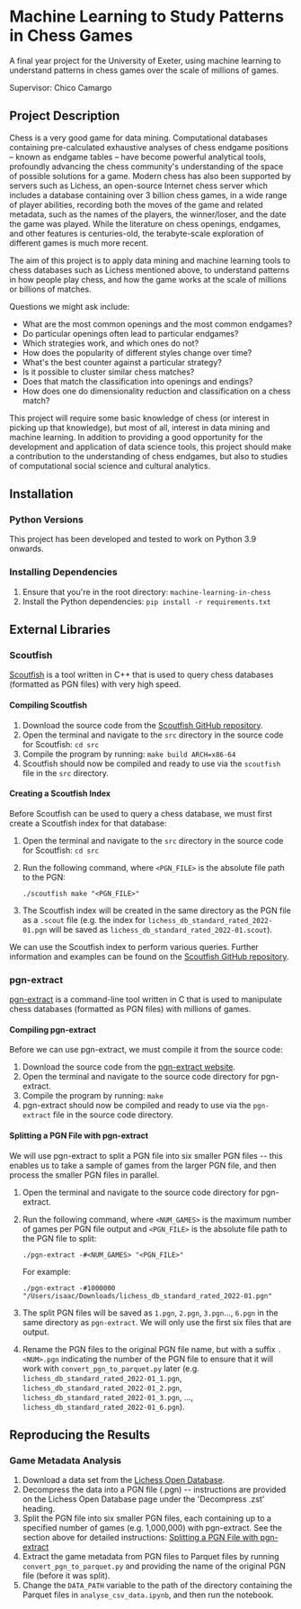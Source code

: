 # Machine Learning to Study Patterns in Chess Games

A final year project for the University of Exeter, using machine learning to
understand patterns in chess games over the scale of millions of games.

Supervisor: Chico Camargo

## Project Description

Chess is a very good game for data mining. Computational databases containing
pre-calculated exhaustive analyses of chess endgame positions – known as endgame
tables – have become powerful analytical tools, profoundly advancing the chess
community's understanding of the space of possible solutions for a game. Modern
chess has also been supported by servers such as Lichess, an open-source
Internet chess server which includes a database containing over 3 billion chess
games, in a wide range of player abilities, recording both the moves of the game
and related metadata, such as the names of the players, the winner/loser, and
the date the game was played. While the literature on chess openings, endgames,
and other features is centuries-old, the terabyte-scale exploration of different
games is much more recent.

The aim of this project is to apply data mining and machine learning tools to
chess databases such as Lichess mentioned above, to understand patterns in how
people play chess, and how the game works at the scale of millions or billions
of matches.

Questions we might ask include:

- What are the most common openings and the most common endgames?
- Do particular openings often lead to particular endgames?
- Which strategies work, and which ones do not?
- How does the popularity of different styles change over time?
- What's the best counter against a particular strategy?
- Is it possible to cluster similar chess matches?
- Does that match the classification into openings and endings?
- How does one do dimensionality reduction and classification on a chess match?

This project will require some basic knowledge of chess (or interest in picking
up that knowledge), but most of all, interest in data mining and machine
learning. In addition to providing a good opportunity for the development and
application of data science tools, this project should make a contribution to
the understanding of chess endgames, but also to studies of computational social
science and cultural analytics.

## Installation

### Python Versions

This project has been developed and tested to work on Python 3.9 onwards.

### Installing Dependencies

1. Ensure that you're in the root directory: `machine-learning-in-chess`
2. Install the Python dependencies: `pip install -r requirements.txt`

## External Libraries

### Scoutfish

[Scoutfish](https://github.com/mcostalba/scoutfish) is a tool written in C++
that is used to query chess databases (formatted as PGN files) with very high
speed.

#### Compiling Scoutfish

1. Download the source code from the
   [Scoutfish GitHub repository](https://github.com/mcostalba/scoutfish).
2. Open the terminal and navigate to the `src` directory in the source code for
   Scoutfish: `cd src`
3. Compile the program by running: `make build ARCH=x86-64`
4. Scoutfish should now be compiled and ready to use via the `scoutfish` file in
   the `src` directory.

#### Creating a Scoutfish Index

Before Scoutfish can be used to query a chess database, we must first create a
Scoutfish index for that database:

1. Open the terminal and navigate to the `src` directory in the source code for
   Scoutfish: `cd src`
2. Run the following command, where `<PGN_FILE>` is the absolute file path to
   the PGN:

   ```shell
   ./scoutfish make "<PGN_FILE>"
   ```

3. The Scoutfish index will be created in the same directory as the PGN file as
   a `.scout` file (e.g. the index for `lichess_db_standard_rated_2022-01.pgn`
   will be saved as `lichess_db_standard_rated_2022-01.scout`).

We can use the Scoutfish index to perform various queries. Further information
and examples can be found on the
[Scoutfish GitHub repository](https://github.com/mcostalba/scoutfish).

### pgn-extract

[pgn-extract](https://www.cs.kent.ac.uk/people/staff/djb/pgn-extract/) is a
command-line tool written in C that is used to manipulate chess databases
(formatted as PGN files) with millions of games.

#### Compiling pgn-extract

Before we can use pgn-extract, we must compile it from the source code:

1. Download the source code from the
   [pgn-extract website](https://www.cs.kent.ac.uk/people/staff/djb/pgn-extract/).
2. Open the terminal and navigate to the source code directory for pgn-extract.
3. Compile the program by running: `make`
4. pgn-extract should now be compiled and ready to use via the `pgn-extract`
   file in the source code directory.

#### Splitting a PGN File with pgn-extract

We will use pgn-extract to split a PGN file into six smaller PGN files --
this enables us to take a sample of games from the larger PGN file, and then
process the smaller PGN files in parallel.

1. Open the terminal and navigate to the source code directory for pgn-extract.
2. Run the following command, where `<NUM_GAMES>` is the maximum number of games
   per PGN file output and `<PGN_FILE>` is the absolute file
   path to the PGN file to split:

   ```shell
   ./pgn-extract -#<NUM_GAMES> "<PGN_FILE>"
   ```

   For example:

   ```shell
   ./pgn-extract -#1000000 "/Users/isaac/Downloads/lichess_db_standard_rated_2022-01.pgn"
   ```

3. The split PGN files will be saved as `1.pgn`, `2.pgn`, `3.pgn`..., `6.pgn` in
   the same directory as `pgn-extract`. We will only use the first six files
   that are output.
4. Rename the PGN files to the original PGN file name, but with a suffix
   `.<NUM>.pgn` indicating the number of the PGN file to ensure that it will
   work with `convert_pgn_to_parquet.py` later (e.g.
   `lichess_db_standard_rated_2022-01_1.pgn`,
   `lichess_db_standard_rated_2022-01_2.pgn`,
   `lichess_db_standard_rated_2022-01_3.pgn`, ...,
   `lichess_db_standard_rated_2022-01_6.pgn`).

## Reproducing the Results

### Game Metadata Analysis

1. Download a data set from the
   [Lichess Open Database](https://database.lichess.org/#standard_games).
2. Decompress the data into a PGN file (.pgn) -- instructions are provided on
   the Lichess Open Database page under the 'Decompress .zst' heading.
3. Split the PGN file into six smaller PGN files, each containing up to a
   specified number of games (e.g. 1,000,000) with pgn-extract. See the section
   above for detailed instructions:
   [Splitting a PGN File with pgn-extract](#splitting-a-pgn-file-with-pgn-extract)
4. Extract the game metadata from PGN files to Parquet files by running
   `convert_pgn_to_parquet.py` and providing the name of the original PGN file
   (before it was split).
5. Change the `DATA_PATH` variable to the path of the directory containing the
   Parquet files in `analyse_csv_data.ipynb`, and then run the notebook.
